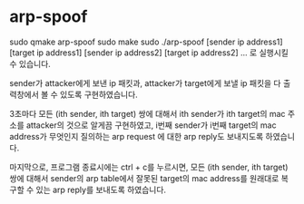 # arp-spoof

sudo qmake arp-spoof
sudo make
sudo ./arp-spoof [sender ip address1] [target ip address1] [sender ip address2] [target ip address2] ...
로 실행시킬 수 있습니다.

sender가 attacker에게 보낸 ip 패킷과,
attacker가 target에게 보낼 ip 패킷을 다 출력창에서 볼 수 있도록 구현하였습니다.

3초마다 모든 (ith sender, ith target) 쌍에 대해서 ith sender가 ith target의 mac 주소를 attacker의 것으로 알게끔 구현하였고,
i번째 sender가 i번째 target의 mac address가 무엇인지 질의하는 arp request 에 대한 arp reply도 보내지도록 하였습니다.

마지막으로, 프로그램 종료시에는 ctrl + c를 누르시면,
모든 (ith sender, ith target) 쌍에 대해서 sender의 arp table에서 잘못된 target의 mac address를 
원래대로 복구할 수 있는 arp reply를 보내도록 하였습니다.
